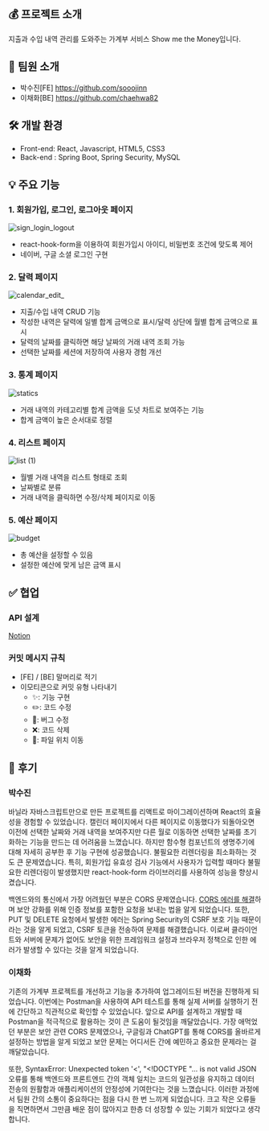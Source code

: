 ## 💰 프로젝트 소개

지출과 수입 내역 관리를 도와주는 가계부 서비스 Show me the Money입니다.

## 👥 팀원 소개

- 박수진[FE] <https://github.com/sooojinn>
- 이채화[BE] <https://github.com/chaehwa82>

## 🛠️ 개발 환경

- Front-end: React, Javascript, HTML5, CSS3
- Back-end : Spring Boot, Spring Security, MySQL

## 💡 주요 기능

### 1. 회원가입, 로그인, 로그아웃 페이지

![sign_login_logout](https://github.com/user-attachments/assets/1860b3c4-b9a5-45bc-a57e-c391606f4962)

- react-hook-form을 이용하여 회원가입시 아이디, 비밀번호 조건에 맞도록 제어
- 네이버, 구글 소셜 로그인 구현

### 2. 달력 페이지

![calendar_edit_](https://github.com/sooojinn/ShowMeTheMoney2.0/assets/155421665/749b3ca2-9fdc-4503-83f5-7d1fd32da626)


- 지출/수입 내역 CRUD 기능
- 작성한 내역은 달력에 일별 합계 금액으로 표시/달력 상단에 월별 합계 금액으로 표시
- 달력의 날짜를 클릭하면 해당 날짜의 거래 내역 조회 가능
- 선택한 날짜를 세션에 저장하여 사용자 경험 개선

### 3. 통계 페이지

![statics](https://github.com/sooojinn/ShowMeTheMoney2.0/assets/155421665/49060eca-3b4f-4ac6-9cfe-4b12d750da33)

- 거래 내역의 카테고리별 합계 금액을 도넛 차트로 보여주는 기능
- 합계 금액이 높은 순서대로 정렬

### 4. 리스트 페이지

![list (1)](https://github.com/sooojinn/ShowMeTheMoney2.0/assets/155421665/d930b8c7-81a6-4e83-ba80-7727585af190)

- 월별 거래 내역을 리스트 형태로 조회
- 날짜별로 분류
- 거래 내역을 클릭하면 수정/삭제 페이지로 이동

### 5. 예산 페이지

![budget](https://github.com/sooojinn/ShowMeTheMoney2.0/assets/155421665/a8d27a38-53d9-48a5-9cfc-85ce9bf4e21a)

- 총 예산을 설정할 수 있음
- 설정한 예산에 맞게 남은 금액 표시

## ✅ 협업

### API 설계

[Notion](https://checker-grease-ccf.notion.site/REST-API-6a3023013bbe41f6a514a4a9e13c3dc4?pvs=4)

### 커밋 메시지 규칙

- [FE] / [BE] 말머리로 적기
- 이모티콘으로 커밋 유형 나타내기
  - ✨: 기능 구현
  - ✏️: 코드 수정
  - 🐞: 버그 수정
  - ❌: 코드 삭제
  - 📁: 파일 위치 이동

## 📝 후기

### 박수진

바닐라 자바스크립트만으로 만든 프로젝트를 리액트로 마이그레이션하며 React의 효율성을 경험할 수 있었습니다. 캘린더 페이지에서 다른 페이지로 이동했다가 되돌아오면 이전에 선택한 날짜와 거래 내역을 보여주지만 다른 월로 이동하면 선택한 날짜를 초기화하는 기능을 만드는 데 어려움을 느꼈습니다. 하지만 함수형 컴포넌트의 생명주기에 대해 자세히 공부한 후 기능 구현에 성공했습니다.
불필요한 리렌더링을 최소화하는 것도 큰 문제였습니다. 특히, 회원가입 유효성 검사 기능에서 사용자가 입력할 때마다 불필요한 리렌더링이 발생했지만 react-hook-form 라이브러리를 사용하여 성능을 향상시켰습니다.

백엔드와의 통신에서 가장 어려웠던 부분은 CORS 문제였습니다. [CORS 에러를 해결](https://soojin-dev.vercel.app/posts/web/about_cors.mdx)하며 보안 강화를 위해 인증 정보를 포함한 요청을 보내는 법을 알게 되었습니다. 또한, PUT 및 DELETE 요청에서 발생한 에러는 Spring Security의 CSRF 보호 기능 때문이라는 것을 알게 되었고, CSRF 토큰을 전송하여 문제를 해결했습니다. 이로써 클라이언트와 서버에 문제가 없어도 보안을 위한 프레임워크 설정과 브라우저 정책으로 인한 에러가 발생할 수 있다는 것을 알게 되었습니다.

### 이채화

기존의 가계부 프로젝트를 개선하고 기능을 추가하여 업그레이드된 버전을 진행하게 되었습니다. 이번에는 Postman을 사용하여 API 테스트를 통해 실제 서버를 실행하기 전에 간단하고 직관적으로 확인할 수 있었습니다. 앞으로 API를 설계하고 개발할 때 Postman을 적극적으로 활용하는 것이 큰 도움이 될것임을 깨달았습니다. 가장 애먹었던 부분은 보안 관련 CORS 문제였으나, 구글링과 ChatGPT를 통해 CORS를 올바르게 설정하는 방법을 알게 되었고 보안 문제는 어디서든 간에 예민하고 중요한 문제라는 걸 깨달았습니다.

또한, SyntaxError: Unexpected token '<', "<!DOCTYPE "... is not valid JSON 오류를 통해 백엔드와 프론트엔드 간의 객체 일치는 코드의 일관성을 유지하고 데이터 전송의 원활함과 애플리케이션의 안정성에 기여한다는 것을 느꼈습니다. 이러한 과정에서 팀원 간의 소통이 중요하다는 점을 다시 한 번 느끼게 되었습니다. 크고 작은 오류들을 직면하면서 그만큼 배운 점이 많아지고 한층 더 성장할 수 있는 기회가 되었다고 생각합니다. 

